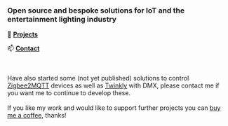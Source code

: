 ### Open source and bespoke solutions for IoT and the entertainment lighting industry 
🔆 **[Projects](https://github.com/gobo-ws/misc/blob/master/projects.md)**   
  	   
📫 **[Contact](mailto:hellot@gobo.ws?subject=gobo.ws%20contact)**  
  
    
&nbsp;
  
Have also started some (not yet published) solutions to control [Zigbee2MQTT](https://www.zigbee2mqtt.io) devices as well as [Twinkly](https://twinkly.com) with DMX, please contact me if you want me to continue to develop these.    
&nbsp;  
If you like my work and would like to support further projects you can [buy me a coffee](https://www.buymeacoffee.com/gobows), thanks!
